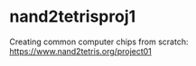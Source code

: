 # nand2tetrisproj1
Creating common computer chips from scratch: https://www.nand2tetris.org/project01
